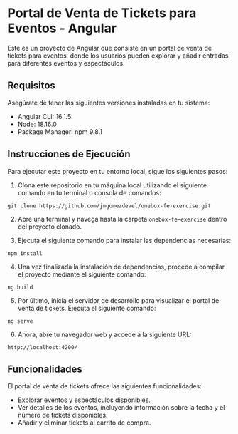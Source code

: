 # Portal de Venta de Tickets para Eventos - Angular

Este es un proyecto de Angular que consiste en un portal de venta de tickets para eventos, donde los usuarios pueden explorar y añadir entradas para diferentes eventos y espectáculos.

## Requisitos

Asegúrate de tener las siguientes versiones instaladas en tu sistema:

- Angular CLI: 16.1.5
- Node: 18.16.0
- Package Manager: npm 9.8.1

## Instrucciones de Ejecución

Para ejecutar este proyecto en tu entorno local, sigue los siguientes pasos:

1. Clona este repositorio en tu máquina local utilizando el siguiente comando en tu terminal o consola de comandos:

```
git clone https://github.com/jmgomezdevel/onebox-fe-exercise.git
```

2. Abre una terminal y navega hasta la carpeta `onebox-fe-exercise` dentro del proyecto clonado.

3. Ejecuta el siguiente comando para instalar las dependencias necesarias:

```
npm install
```

4. Una vez finalizada la instalación de dependencias, procede a compilar el proyecto mediante el siguiente comando:

```
ng build
```

5. Por último, inicia el servidor de desarrollo para visualizar el portal de venta de tickets. Ejecuta el siguiente comando:

```
ng serve
```

6. Ahora, abre tu navegador web y accede a la siguiente URL:

```
http://localhost:4200/
```

## Funcionalidades

El portal de venta de tickets ofrece las siguientes funcionalidades:

- Explorar eventos y espectáculos disponibles.
- Ver detalles de los eventos, incluyendo información sobre la fecha y el número de tickets disponibles.
- Añadir y eliminar tickets al carrito de compra.